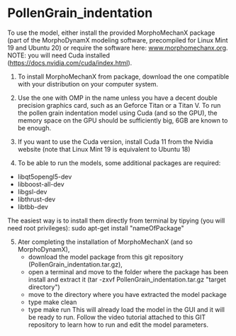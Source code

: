 # PollenGrain_indentation
To use the model, either install the provided MorphoMechanX package (part of the MorphoDynamX modeling software, precompiled for Linux Mint 19 and Ubuntu 20) or require the software here: www.morphomechanx.org. NOTE: you will need Cuda installed (https://docs.nvidia.com/cuda/index.html).

1) To install MorphoMechanX from package, download the one compatible with your distribution on your computer system. 

2) Use the one with OMP in the name unless you have a
decent double precision graphics card, such as an Geforce Titan or a Titan V. To run the pollen grain indentation model using Cuda (and so the GPU),
 the memory space on the GPU should be sufficiently big, 6GB are known to be enough.

3) If you want to use the Cuda version, install Cuda 11 from the Nvidia website (note that Linux Mint 19 is equivalent to Ubuntu 18)

4) To be able to run the models, some additional packages are required: 
 - libqt5opengl5-dev
 - libboost-all-dev
 - libgsl-dev
 - libthrust-dev
 - libtbb-dev

 The easiest way is to install them directly from terminal by tipying (you will need root privileges): sudo apt-get install "nameOfPackage"

5) Ater completing the installation of MorphoMechanX (and so MorphoDynamX), 
   - download the model package from this git repository (PollenGrain_indentation.tar.gz),
   - open a terminal and move to the folder where the package has been install and extract it (tar -zxvf PollenGrain_indentation.tar.gz "target directory")
   - move to the directory where you have extracted the model package 
   - type make clean
   - type make run
This will already load the model in the GUI and it will be ready to run. Follow the video tutorial attached to this GIT repository to learn how to run and edit the model parameters.
